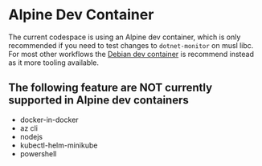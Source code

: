 # Alpine Dev Container

The current codespace is using an Alpine dev container, which is only recommended if you need to test changes to `dotnet-monitor` on musl libc. For most other workflows the [Debian dev container](../glibc/devcontainer.json) is recommend instead as it more tooling available.

## The following feature are **NOT** currently supported in Alpine dev containers
- docker-in-docker
- az cli
- nodejs
- kubectl-helm-minikube
- powershell
